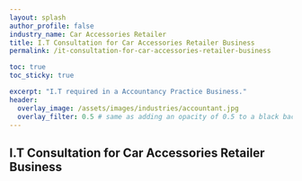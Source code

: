 ```yaml
---
layout: splash 
author_profile: false 
industry_name: Car Accessories Retailer
title: I.T Consultation for Car Accessories Retailer Business
permalink: /it-consultation-for-car-accessories-retailer-business

toc: true
toc_sticky: true

excerpt: "I.T required in a Accountancy Practice Business."
header:
  overlay_image: /assets/images/industries/accountant.jpg
  overlay_filter: 0.5 # same as adding an opacity of 0.5 to a black background
---
```


## I.T Consultation for Car Accessories Retailer Business